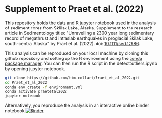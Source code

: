# Supplement to Praet et al. (2022)

This repository holds the data and R jupyter notebook used in the analysis of sediment cores from Sklilak Lake, Alaska. Supplement to the research article in Sedimentology titled "Unravelling a 2300 year long sedimentary record of megathrust and intraslab earthquakes in proglacial Skilak Lake, south-central Alaska" by Praet et al. (2022). doi: [10.1111/sed.12986](https://doi.org/10.1111/sed.12986).


This analysis can be reproduced on your local machine by cloning this github repository and setting up the R environment using the [conda package manager](https://conda.io). You can then run the R script in the detectoutliers.ipynb by opening jupyter notebook.

```bash
git clone https://github.com/tim-collart/Praet_et_al_2022.git
cd Praet_et_al_2022
conda env create -f environment.yml
conda activate praetetal2022
jupyter notebook
```

Alternatively, you reproduce the analysis in an interactive online binder notebook [![Binder](https://mybinder.org/badge_logo.svg)](https://mybinder.org/v2/gh/tim-collart/Praet_et_al_2022/HEAD?urlpath=lab%2Ftree%2Fdetectoutliers.ipynb)

